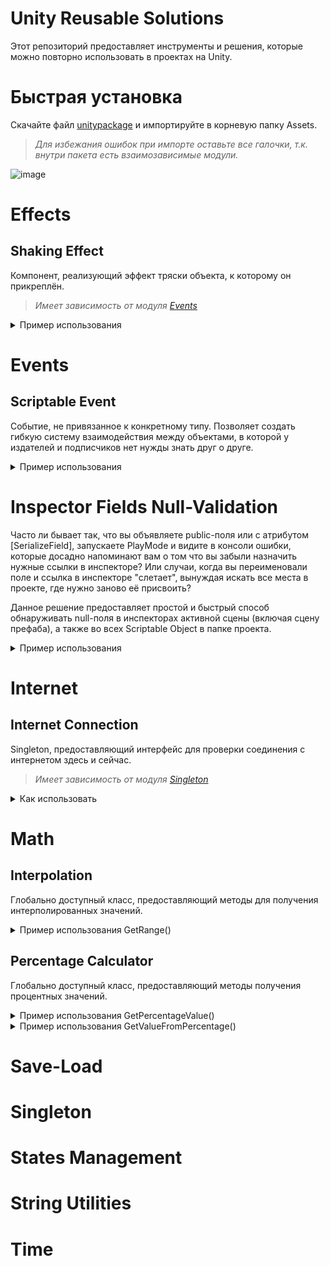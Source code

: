 # **Unity Reusable Solutions**
Этот репозиторий предоставляет инструменты и решения, которые можно повторно использовать в проектах на Unity.

# Быстрая установка
Скачайте файл [unitypaсkage](Unity_Reusable_Solutions.unitypackage) и импортируйте в корневую папку Assets.
> *Для избежания ошибок при импорте оставьте все галочки, т.к. внутри пакета есть взаимозависимые модули.*

![image](https://github.com/Devolvist/Unity-Reusable-Solutions/assets/97983639/52f6d795-3b15-40c6-89a8-ee96806b699e)

# Effects
## Shaking Effect
Компонент, реализующий эффект тряски объекта, к которому он прикреплён.
> *Имеет зависимость от модуля [Events](README.md#events)*

<details>
<summary>Пример использования</summary>

* Добавьте компонент на камеру в сцене.
* Назначьте событие-триггер для включения и настройте параметры силы и продолжительности эффекта:
   ![image](https://github.com/Devolvist/Unity-Reusable-Solutions/assets/97983639/fa8fa778-999e-49fe-a160-917babb95c0e)

* Эффект будет воспроизводиться при срабатывании триггера: 
  ![CameraShakingExample](https://github.com/Devolvist/Unity-Reusable-Solutions/assets/97983639/7b0f57e0-b37f-4080-bfc1-53fcff14bf86)

> С более наглядным примером можно ознакомиться в исходном проекте, открыв сцену "CameraShakingExample"
</details>

# Events
## Scriptable Event
Событие, не привязанное к конкретному типу.
Позволяет создать гибкую систему взаимодействия между объектами, в которой у издателей и подписчиков нет нужды знать друг о друге.

<details>
<summary>Пример использования</summary>
  
* Допустим, есть скрипт псевдо-персонажа. Персонаж должен реагировать на некое событие извне, чтобы менять своё поведение. Это событие будет объявлено членом его класса, чтобы управлять подпиской-отпиской: 
```csharp
using Devolvist.UnityReusableSolutions.Events;
using UnityEngine;

public class Character : MonoBehaviour
{
    [SerializeField] private ScriptableEvent _somethingHappened;

    private void OnEnable()
    {
        _somethingHappened.Subscribe(OnSomethingHappaned);
    }

    private void OnDisable()
    {
        _somethingHappened.Unsubscribe(OnSomethingHappaned);
    }

    private void OnSomethingHappaned()
    {
        // Handle.
    }
}
```
>*Если вы случайно подпишитесь на одно событие дважды, вторая подписка не будет засчитана.*


* Есть скрипт окружения в игровом мире, которое инициирует определённые события в определённый момент:
```csharp
using Devolvist.UnityReusableSolutions.Events;
using UnityEngine;

public class Environment : MonoBehaviour
{
    [SerializeField] private ScriptableEvent _somethingEvent;
    [SerializeField] private ScriptableEvent _anotherSomethingEvent;

    private void Start()
    {
        _somethingEvent.Publish();
        _anotherSomethingEvent.Publish();
    }
}
```
* Создадим объекты-события в папке проекта через CreateAssetMenu, кликнув правой кнопкой мыши по папке:
![image](https://github.com/Devolvist/Unity-Reusable-Solutions/assets/97983639/ac9b13b8-487d-48ef-bec5-ab302a1790f2)


* Установим соответствующие имена для объектов событий:  
 ![image](https://github.com/Devolvist/Unity-Reusable-Solutions/assets/97983639/48a3d168-bf77-4127-b1c3-8d813ef2e380)

> *Имена файлов ни на что не влияют, кроме удобства восприятия и читаемости.*

* Далее, нужно установить ссылки на соответствующие события в инспекторе скрипта окружения:
![image](https://github.com/Devolvist/Unity-Reusable-Solutions/assets/97983639/84807530-249c-4379-b93b-58dd0d95a65f)


* Затем, тоже самое нужно проделать в инспекторе скрипта персонажа:
![image](https://github.com/Devolvist/Unity-Reusable-Solutions/assets/97983639/c7ced7e2-ad27-4c73-8e38-f1d5c86f6ff7)

* Готово. При запуске сцены персонаж будет реагировать на событие в момент его иницииации (публикации).

## В чём преимущество этой системы в отличие от стандартных event-членов в C#?
Если бы событие было обычным членом класса Environment, нам пришлось бы назначать ссылку на скрипт Environment в инспекторе Character.
"И что?" - скажете вы, "В данном случае зависимость от Environment поменялась на зависимость от объектов-событий".
Вы будуте правы, но ScriptableEvent позволяет гибко менять зависимости от них прямо в инспекторе, без внесения изменений в код.

К примеру, можно с лёгкостью поменять события местами как у издателя, так и подписчика:
![image](https://github.com/Devolvist/Unity-Reusable-Solutions/assets/97983639/a402ac4a-fb9b-4891-9b63-4722321eab57)
![image](https://github.com/Devolvist/Unity-Reusable-Solutions/assets/97983639/4efa2ccb-5046-42c6-9c59-68d52f99b27f)

Этот подход позволяет геймдизайнерам более гибко и быстро настраивать поведение игры.

И, наконец, данные события не привязаны к конкретной сцене, и существуют перманентно в проекте независимо от наличия издателей и подписчиков.

> С более наглядным примером можно ознакомиться в исходном проекте, открыв сцену "EventsExample"

</details>

# Inspector Fields Null-Validation
Часто ли бывает так, что вы объявляете public-поля или с атрибутом [SerializeField], запускаете PlayMode и видите в консоли ошибки, которые досадно напоминают вам о том что вы забыли назначить нужные ссылки в инспекторе?
Или случаи, когда вы переименовали поле и ссылка в инспекторе "слетает", вынуждая искать все места в проекте, где нужно заново её присвоить?

Данное решение предоставляет простой и быстрый способ обнаруживать null-поля в инспекторах активной сцены (включая сцену префаба), а также во всех Scriptable Object в папке проекта.

<details>
<summary>Пример использования</summary>

* Пометьте скрипты, в которых вы используете сериализуемые поля атрибутом [InspectorFieldsNullValidation]:
 ```csharp
using UnityEngine;
using Devolvist.UnityReusableSolutions.InspectorFieldsNullValidation;

[InspectorFieldsNullValidation]
public class Cube : MonoBehaviour
{
    [SerializeField] private CubeData _data;
}

// Another script.
using UnityEngine;
using Devolvist.UnityReusableSolutions.InspectorFieldsNullValidation;

[CreateAssetMenu()]
[InspectorFieldsNullValidation]
public class CubeData : ScriptableObject
{
    [SerializeField] private Material _material;
}
  ```

* Оставьте поля в инспекторе без назначенных ссылок:
  ![image](https://github.com/Devolvist/Unity-Reusable-Solutions/assets/97983639/0352d555-dc91-4d93-9322-490639944297)
  ![image](https://github.com/Devolvist/Unity-Reusable-Solutions/assets/97983639/ddf3a95f-e985-4523-8004-3c0642466ce1)

* Откройте специальное окно, найти которое можно через главное меню редактора:
  ![image](https://github.com/Devolvist/Unity-Reusable-Solutions/assets/97983639/76c78a64-888c-4308-a620-1ba8d89ea123)

* Нажмите на кнопку:
  ![image](https://github.com/Devolvist/Unity-Reusable-Solutions/assets/97983639/91b736a2-7b26-408b-99ce-9b7728fdce52)

* В этом окне будет выведен список кнопок, на которых указана информация об инспекторах с null-ссылками. Кликните по нужной вам кнопке, чтобы Unity выделил найденный объект в интерфейсе редактора:
![image](https://github.com/Devolvist/Unity-Reusable-Solutions/assets/97983639/06f32c40-4c9a-40d2-b467-db7aa9547429)

* Выберете выделенный объект и назначьте недостающую ссылку в инспекторе. Проделайте то же со всеми объектами, у которых были найдены null-ссылки в инспекторах:
![image](https://github.com/Devolvist/Unity-Reusable-Solutions/assets/97983639/005c7646-fac5-4507-8208-73eb21f2d0c6)

* После того, как все найденные null-ссылки будут назначены, нажмите "Check inspectors for null-fields" ещё раз:
  ![image](https://github.com/Devolvist/Unity-Reusable-Solutions/assets/97983639/e5733e22-2044-4f81-86cd-47dfaec73a4a)

* Поздравляю! Теперь ваша жизнь разработчика стала немного проще :)

*При наличии большого кол-ва найденных инспекторов с null-ссылками, их кнопки помещаются в ScrollView, которое можно прокручивать:*

![image](https://github.com/Devolvist/Unity-Reusable-Solutions/assets/97983639/30f09fa3-654c-45d6-bfb0-4cfaa0821048)

</details>

# Internet
## Internet Connection
Singleton, предоставляющий интерфейс для проверки соединения с интернетом здесь и сейчас.

>*Имеет зависимость от модуля [Singleton](README.md#singleton)*

<details>
<summary>Как использовать</summary>
  
* Прикрепите компонент InternetConnection к любому GameObject.
  
* Обратитесь к его открытому методу проверки из другого скрипта, передав аргумент делегата для получения обратного вызова с результатом проверки:

```csharp
InternetConnection.Instance.IsAvailable(result => Debug.Log($"Internet connection status: {result}"));
```
> С более наглядным примером можно ознакомиться в исходном проекте, открыв сцену "InternetConnectionCheckingExample"
</details>

# Math
## Interpolation
Глобально доступный класс, предоставляющий методы для получения интерполированных значений.

<details>
<summary>Пример использования GetRange()</summary>

```csharp
using UnityEngine;
using Devolvist.UnityReusableSolutions.Math;

public class Example : MonoBehaviour
{
    private void Start()
    {
        int[] interpolatedRange =
             Interpolation.GetRange(
                 minValue: 0,
                 maxValue: 100,
                 valuesCount: 10);

        for (int i = 0; i < interpolatedRange.Length; i++)
            Debug.Log(interpolatedRange[i]);
    }
}
```

* Вывод в консоли:
  
![image](https://github.com/Devolvist/Unity-Reusable-Solutions/assets/97983639/e3b82132-56f6-4609-8ec0-719f31e3ec86)

</details>

## Percentage Calculator
Глобально доступный класс, предоставляющий методы получения процентных значений.

<details>
<summary>Пример использования GetPercentageValue()</summary>

```csharp
using UnityEngine;
using Devolvist.UnityReusableSolutions.Math;

public class Example : MonoBehaviour
{
    private void Start()
    {
        int percents = PercentageCalculator.GetPercentageValue(
            currentValue: 110,
            minValue: 100,
            maxValue: 1000);

        Debug.Log(string.Concat(percents.ToString() + '%'));
    }
}
```

* Вывод в консоль:
  
![image](https://github.com/Devolvist/Unity-Reusable-Solutions/assets/97983639/61c6a016-4097-456b-a065-dfeb8e1da3da)

</details>

<details>
<summary>Пример использования GetValueFromPercentage()</summary>

```csharp
using UnityEngine;
using Devolvist.UnityReusableSolutions.Math;

public class Example : MonoBehaviour
{
    private void Start()
    {
        int value = PercentageCalculator.GetValueFromPercentage(
             percentage: 50,
             minValue: 50,
             maxValue: 100);

        Debug.Log(value);
    }
}
```

* Вывод в консоль:
  
![image](https://github.com/Devolvist/Unity-Reusable-Solutions/assets/97983639/b0464a4f-df40-4c77-af13-cddc3559a521)

</details>

# Save-Load

# Singleton

# States Management

# String Utilities

# Time

